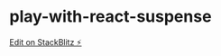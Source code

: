 # play-with-react-suspense

[Edit on StackBlitz ⚡️](https://stackblitz.com/edit/play-with-react-suspense)